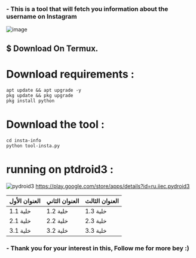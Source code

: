 <h3>- This is a tool that will fetch you information about the username on Instagram</h3>


![image](https://telegra.ph/file/48c603132838f5c2612a8.png)


<h2>$ Download On Termux.</h2>

# Download requirements :
```
apt update && apt upgrade -y
pkg update && pkg upgrade
pkg install python
```
# Download the tool :
```
cd insta-info
python tool-insta.py
```

# running on ptdroid3 :
![pydroid3](https://telegra.ph/file/bf11fa4ff02da0c4f7528.png)
https://play.google.com/store/apps/details?id=ru.iiec.pydroid3


| العنوان الأول | العنوان الثاني | العنوان الثالث |
| -------------- | -------------- | -------------- |
| خلية 1.1       | خلية 1.2       | خلية 1.3       |
| خلية 2.1       | خلية 2.2       | خلية 2.3       |
| خلية 3.1       | خلية 3.2       | خلية 3.3       |



<h3>- Thank you for your interest in this, Follow me for more bey :)</h3>
